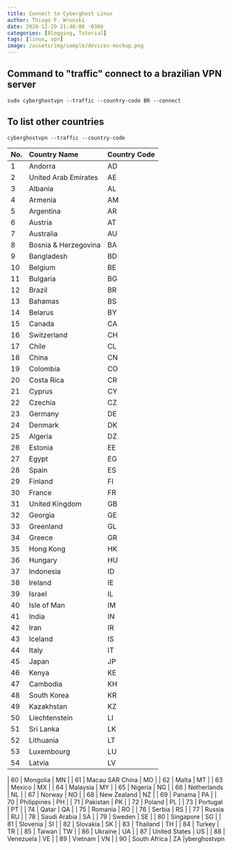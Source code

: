 ```yaml
---
title: Connect to Cyberghost Linux
author: Thiago F. Wronski
date: 2020-12-29 21:46:00 -0300
categories: [Blogging, Tutorial]
tags: [linux, vpn]
image: /assets/img/sample/devices-mockup.png
---
```


## Command to "traffic" connect to a brazilian VPN server

```terminal
sudo cyberghostvpn --traffic --country-code BR --connect
```

## To list other countries

```terminal
cyberghostvpn --traffic --country-code
```

| No. |     Country Name     | Country Code |
|:----|:---------------------|:-------------|
|  1  |       Andorra        |      AD      |
|  2  | United Arab Emirates |      AE      |
|  3  |       Albania        |      AL      |
|  4  |       Armenia        |      AM      |
|  5  |      Argentina       |      AR      |
|  6  |       Austria        |      AT      |
|  7  |      Australia       |      AU      |
|  8  | Bosnia & Herzegovina |      BA      |
|  9  |      Bangladesh      |      BD      |
|  10 |       Belgium        |      BE      |
|  11 |       Bulgaria       |      BG      |
|  12 |        Brazil        |      BR      |
|  13 |       Bahamas        |      BS      |
|  14 |       Belarus        |      BY      |
|  15 |        Canada        |      CA      |
|  16 |     Switzerland      |      CH      |
|  17 |        Chile         |      CL      |
|  18 |        China         |      CN      |
|  19 |       Colombia       |      CO      |
|  20 |      Costa Rica      |      CR      |
|  21 |        Cyprus        |      CY      |
|  22 |       Czechia        |      CZ      |
|  23 |       Germany        |      DE      |
|  24 |       Denmark        |      DK      |
|  25 |       Algeria        |      DZ      |
|  26 |       Estonia        |      EE      |
|  27 |        Egypt         |      EG      |
|  28 |        Spain         |      ES      |
|  29 |       Finland        |      FI      |
|  30 |        France        |      FR      |
|  31 |    United Kingdom    |      GB      |
|  32 |       Georgia        |      GE      |
|  33 |      Greenland       |      GL      |
|  34 |        Greece        |      GR      |
|  35 |      Hong Kong       |      HK      |
|  36 |       Hungary        |      HU      |
|  37 |      Indonesia       |      ID      |
|  38 |       Ireland        |      IE      |
|  39 |        Israel        |      IL      |
|  40 |     Isle of Man      |      IM      |
|  41 |        India         |      IN      |
|  42 |         Iran         |      IR      |
|  43 |       Iceland        |      IS      |
|  44 |        Italy         |      IT      |
|  45 |        Japan         |      JP      |
|  46 |        Kenya         |      KE      |
|  47 |       Cambodia       |      KH      |
|  48 |     South Korea      |      KR      |
|  49 |      Kazakhstan      |      KZ      |
|  50 |    Liechtenstein     |      LI      |
|  51 |      Sri Lanka       |      LK      |
|  52 |      Lithuania       |      LT      |
|  53 |      Luxembourg      |      LU      |
|  54 |        Latvia        |      LV      |yberghostvpn 

|  60 |       Mongolia       |      MN      |
|  61 |   Macau SAR China    |      MO      |
|  62 |        Malta         |      MT      |
|  63 |        Mexico        |      MX      |
|  64 |       Malaysia       |      MY      |
|  65 |       Nigeria        |      NG      |
|  66 |     Netherlands      |      NL      |
|  67 |        Norway        |      NO      |
|  68 |     New Zealand      |      NZ      |
|  69 |        Panama        |      PA      |
|  70 |     Philippines      |      PH      |
|  71 |       Pakistan       |      PK      |
|  72 |        Poland        |      PL      |
|  73 |       Portugal       |      PT      |
|  74 |        Qatar         |      QA      |
|  75 |       Romania        |      RO      |
|  76 |        Serbia        |      RS      |
|  77 |        Russia        |      RU      |
|  78 |     Saudi Arabia     |      SA      |
|  79 |        Sweden        |      SE      |
|  80 |      Singapore       |      SG      |
|  81 |       Slovenia       |      SI      |
|  82 |       Slovakia       |      SK      |
|  83 |       Thailand       |      TH      |
|  84 |        Turkey        |      TR      |
|  85 |        Taiwan        |      TW      |
|  86 |       Ukraine        |      UA      |
|  87 |    United States     |      US      |
|  88 |      Venezuela       |      VE      |
|  89 |       Vietnam        |      VN      |
|  90 |     South Africa     |      ZA      |yberghostvpn 



